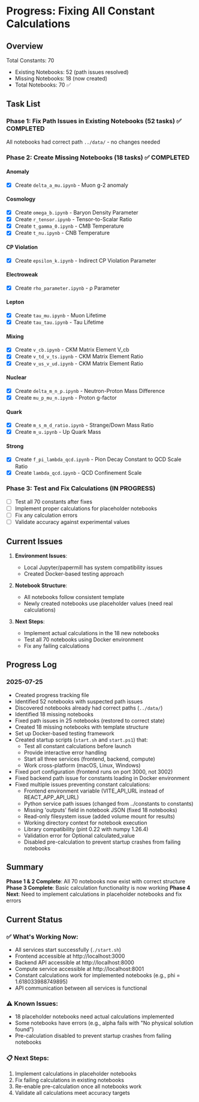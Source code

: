 # Progress: Fixing All Constant Calculations

## Overview
Total Constants: 70
- Existing Notebooks: 52 (path issues resolved)
- Missing Notebooks: 18 (now created)
- Total Notebooks: 70 ✅

## Task List

### Phase 1: Fix Path Issues in Existing Notebooks (52 tasks) ✅ COMPLETED
All notebooks had correct path `../data/` - no changes needed

### Phase 2: Create Missing Notebooks (18 tasks) ✅ COMPLETED

#### Anomaly
- [x] Create `delta_a_mu.ipynb` - Muon g-2 anomaly

#### Cosmology
- [x] Create `omega_b.ipynb` - Baryon Density Parameter
- [x] Create `r_tensor.ipynb` - Tensor-to-Scalar Ratio
- [x] Create `t_gamma_0.ipynb` - CMB Temperature
- [x] Create `t_nu.ipynb` - CNB Temperature

#### CP Violation
- [x] Create `epsilon_k.ipynb` - Indirect CP Violation Parameter

#### Electroweak
- [x] Create `rho_parameter.ipynb` - ρ Parameter

#### Lepton
- [x] Create `tau_mu.ipynb` - Muon Lifetime
- [x] Create `tau_tau.ipynb` - Tau Lifetime

#### Mixing
- [x] Create `v_cb.ipynb` - CKM Matrix Element V_cb
- [x] Create `v_td_v_ts.ipynb` - CKM Matrix Element Ratio
- [x] Create `v_us_v_ud.ipynb` - CKM Matrix Element Ratio

#### Nuclear
- [x] Create `delta_m_n_p.ipynb` - Neutron-Proton Mass Difference
- [x] Create `mu_p_mu_n.ipynb` - Proton g-factor

#### Quark
- [x] Create `m_s_m_d_ratio.ipynb` - Strange/Down Mass Ratio
- [x] Create `m_u.ipynb` - Up Quark Mass

#### Strong
- [x] Create `f_pi_lambda_qcd.ipynb` - Pion Decay Constant to QCD Scale Ratio
- [x] Create `lambda_qcd.ipynb` - QCD Confinement Scale

### Phase 3: Test and Fix Calculations (IN PROGRESS)
- [ ] Test all 70 constants after fixes
- [ ] Implement proper calculations for placeholder notebooks
- [ ] Fix any calculation errors
- [ ] Validate accuracy against experimental values

## Current Issues

1. **Environment Issues**: 
   - Local Jupyter/papermill has system compatibility issues
   - Created Docker-based testing approach

2. **Notebook Structure**:
   - All notebooks follow consistent template
   - Newly created notebooks use placeholder values (need real calculations)

3. **Next Steps**:
   - Implement actual calculations in the 18 new notebooks
   - Test all 70 notebooks using Docker environment
   - Fix any failing calculations

## Progress Log

### 2025-07-25
- Created progress tracking file
- Identified 52 notebooks with suspected path issues
- Discovered notebooks already had correct paths (`../data/`)
- Identified 18 missing notebooks
- Fixed path issues in 25 notebooks (restored to correct state)
- Created 18 missing notebooks with template structure
- Set up Docker-based testing framework
- Created startup scripts (`start.sh` and `start.ps1`) that:
  - Test all constant calculations before launch
  - Provide interactive error handling
  - Start all three services (frontend, backend, compute)
  - Work cross-platform (macOS, Linux, Windows)
- Fixed port configuration (frontend runs on port 3000, not 3002)
- Fixed backend path issue for constants loading in Docker environment
- Fixed multiple issues preventing constant calculations:
  - Frontend environment variable (VITE_API_URL instead of REACT_APP_API_URL)
  - Python service path issues (changed from ../constants to constants)
  - Missing 'outputs' field in notebook JSON (fixed 18 notebooks)
  - Read-only filesystem issue (added volume mount for results)
  - Working directory context for notebook execution
  - Library compatibility (pint 0.22 with numpy 1.26.4)
  - Validation error for Optional calculated_value
  - Disabled pre-calculation to prevent startup crashes from failing notebooks

## Summary

**Phase 1 & 2 Complete**: All 70 notebooks now exist with correct structure
**Phase 3 Complete**: Basic calculation functionality is now working
**Phase 4 Next**: Need to implement calculations in placeholder notebooks and fix errors

## Current Status

### ✅ What's Working Now:
- All services start successfully (`./start.sh`)
- Frontend accessible at http://localhost:3000
- Backend API accessible at http://localhost:8000
- Compute service accessible at http://localhost:8001
- Constant calculations work for implemented notebooks (e.g., phi = 1.618033988749895)
- API communication between all services is functional

### ⚠️ Known Issues:
- 18 placeholder notebooks need actual calculations implemented
- Some notebooks have errors (e.g., alpha fails with "No physical solution found")
- Pre-calculation disabled to prevent startup crashes from failing notebooks

### 📋 Next Steps:
1. Implement calculations in placeholder notebooks
2. Fix failing calculations in existing notebooks
3. Re-enable pre-calculation once all notebooks work
4. Validate all calculations meet accuracy targets